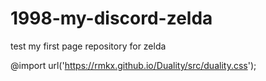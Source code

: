 # 1998-my-discord-zelda
test my first page repository for zelda

@import url('https://rmkx.github.io/Duality/src/duality.css');
